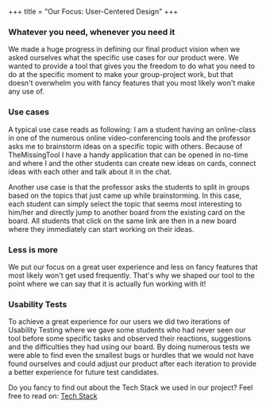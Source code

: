 +++
title = "Our Focus: User-Centered Design"
+++

### Whatever you need, whenever you need it

We made a huge progress in defining our final product vision when we asked ourselves what the specific use cases for our product were. We wanted to provide a tool that gives you the freedom to do what you need to do at the specific moment to make your group-project work, but that doesn't overwhelm you with fancy features that you most likely won't make any use of.

### Use cases
A typical use case reads as following: I am a student having an online-class in one of the numerous online video-conferencing tools and the professor asks me to brainstorm ideas on a specific topic with others. Because of TheMissingTool I have a handy application that can be opened in no-time and where I and the other students can create new ideas on cards, connect ideas with each other and talk about it in the chat.

Another use case is that the professor asks the students to split in groups based on the topics that just came up while brainstorming. In this case, each student can simply select the topic that seems most interesting to him/her and directly jump to another board from the existing card on the board. All students that click on the same link are then in a new board where they immediately can start working on their ideas.


### Less is more

We put our focus on a great user experience and less on fancy features that most likely won't get used frequently. That's why we shaped our tool to the point where we can say that it is actually fun working with it! 

### Usability Tests

To achieve a great experience for our users we did two iterations of Usability Testing where we gave some students who had never seen our tool before some specific tasks and observed their reactions, suggestions and the difficulties they had using our board. By doing numerous tests we were able to find even the smallest bugs or hurdles that we would not have found ourselves and could adjust our product after each iteration to provide a better experience for future test candidates.


Do you fancy to find out about the Tech Stack we used in our project? Feel free to read on:
[Tech Stack](techStack)